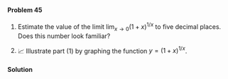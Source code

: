 <div class="alert alert-warning" role="alert">
<h4 class="alert-heading">Problem 45</h4>

1. Estimate the value of the limit $\lim_{x \to 0} (1 + x)^{1/x}$ to five decimal places. Does this number look familiar?

2. 📈 Illustrate part (1) by graphing the function $y=(1+x)^{1/x}$.

</div>

<div class="alert alert-success" role="alert">
<h4 class="alert-heading">Solution</h4>


</div>
